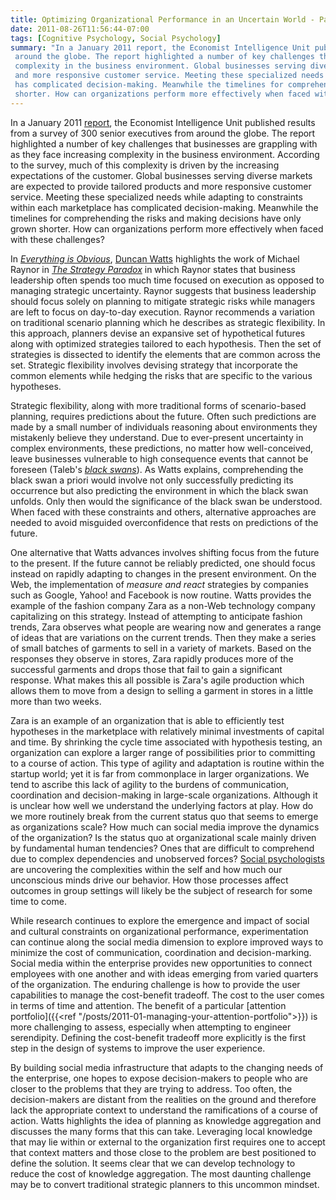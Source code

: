 ```yaml
---
title: Optimizing Organizational Performance in an Uncertain World - Part 2 - Measure and React
date: 2011-08-26T11:56:44-07:00
tags: [Cognitive Psychology, Social Psychology]
summary: "In a January 2011 report, the Economist Intelligence Unit published results from a survey of 300 senior executives from
 around the globe. The report highlighted a number of key challenges that businesses are grappling with as they face increasing 
 complexity in the business environment. Global businesses serving diverse markets are expected to provide tailored products 
 and more responsive customer service. Meeting these specialized needs while adapting to constraints within each marketplace 
 has complicated decision-making. Meanwhile the timelines for comprehending the risks and making decisions have only grown 
 shorter. How can organizations perform more effectively when faced with these challenges?"
---
```

In a January 2011 [report](TheComplexityChallenge.pdf), the Economist Intelligence Unit published results from a survey of 300 senior executives from around the globe. The report highlighted a number of key challenges that businesses are grappling with as they face increasing complexity in the business environment. According to the survey, much of this complexity is driven by the increasing expectations of the customer. Global businesses serving diverse markets are expected to provide tailored products and more responsive customer service. Meeting these specialized needs while adapting to constraints within each marketplace has complicated decision-making. Meanwhile the timelines for comprehending the risks and making decisions have only grown shorter. How can organizations perform more effectively when faced with these challenges?

In _[Everything is Obvious](http://www.amazon.com/Everything-Obvious-Once-Know-Answer/dp/0385531680)_, [Duncan Watts](http://web.archive.org/web/20120224053020/http://research.yahoo.com/Duncan_Watts) highlights the work of Michael Raynor in _[The Strategy Paradox](http://www.amazon.com/Strategy-Paradox-Committing-Success-Failure/dp/0385516223)_ in which Raynor states that business leadership often spends too much time focused on execution as opposed to managing strategic uncertainty. Raynor suggests that business leadership should focus solely on planning to mitigate strategic risks while managers are left to focus on day-to-day execution. Raynor recommends a variation on traditional scenario planning which he describes as strategic flexibility. In this approach, planners devise an expansive set of hypothetical futures along with optimized strategies tailored to each hypothesis. Then the set of strategies is dissected to identify the elements that are common across the set.  Strategic flexibility involves devising strategy that incorporate the common elements while hedging the risks that are specific to the various hypotheses.

Strategic flexibility, along with more traditional forms of scenario-based planning, requires predictions about the future. Often such predictions are made by a small number of individuals reasoning about environments they mistakenly believe they understand. Due to ever-present uncertainty in complex environments, these predictions, no matter how well-conceived, leave businesses vulnerable to high consequence events that cannot be foreseen (Taleb's _[black swans](http://www.amazon.com/Black-Swan-Impact-Highly-Improbable/dp/1400063515)_). As Watts explains, comprehending the black swan a priori would involve not only successfully predicting its occurrence but also predicting the environment in which the black swan unfolds. Only then would the significance of the black swan be understood. When faced with these constraints and others, alternative approaches are needed to avoid misguided overconfidence that rests on predictions of the future.

One alternative that Watts advances involves shifting focus from the future to the present. If the future cannot be reliably predicted, one should focus instead on rapidly adapting to changes in the present environment. On the Web, the implementation of _measure and react_ strategies by companies such as Google, Yahoo! and Facebook is now routine. Watts provides the example of the fashion company Zara as a non-Web technology company capitalizing on this strategy. Instead of attempting to anticipate fashion trends, Zara observes what people are wearing now and generates a range of ideas that are variations on the current trends. Then they make a series of small batches of garments to sell in a variety of markets. Based on the responses they observe in stores, Zara rapidly produces more of the successful garments and drops those that fail to gain a significant response. What makes this all possible is Zara's agile production which allows them to move from a design to selling a garment in stores in a little more than two weeks.

Zara is an example of an organization that is able to efficiently test hypotheses in the marketplace with relatively minimal investments of capital and time. By shrinking the cycle time associated with hypothesis testing, an organization can explore a larger range of possibilities prior to committing to a course of action. This type of agility and adaptation is routine within the startup world; yet it is far from commonplace in larger organizations. We tend to ascribe this lack of agility to the burdens of communication, coordination and decision-making in large-scale organizations. Although it is unclear how well we understand the underlying factors at play. How do we more routinely break from the current status quo that seems to emerge as organizations scale? How much can social media improve the dynamics of the organization? Is the status quo at organizational scale mainly driven by fundamental human tendencies? Ones that are difficult to comprehend due to complex dependencies and unobserved forces? [Social psychologists](http://edge.org/conversation/social_psychological_narrative) are uncovering the complexities within the self and how much our unconscious minds drive our behavior. How those processes affect outcomes in group settings will likely be the subject of research for some time to come.

While research continues to explore the emergence and impact of social and cultural constraints on organizational performance, experimentation can continue along the social media dimension to explore improved ways to minimize the cost of communication, coordination and decision-marking. Social media within the enterprise provides new opportunities to connect employees with one another and with ideas emerging from varied quarters of the organization. The enduring challenge is how to provide the user capabilities to manage the cost-benefit tradeoff. The cost to the user comes in terms of time and attention. The benefit of a particular [attention portfolio]({{<ref "/posts/2011-01-managing-your-attention-portfolio">}}) is more challenging to assess, especially when attempting to engineer serendipity. Defining the cost-benefit tradeoff more explicitly is the first step in the design of systems to improve the user experience.

By building social media infrastructure that adapts to the changing needs of the enterprise, one hopes to expose decision-makers to people who are closer to the problems that they are trying to address. Too often, the decision-makers are distant from the realities on the ground and therefore lack the appropriate context to understand the ramifications of a course of action. Watts highlights the idea of planning as knowledge aggregation and discusses the many forms that this can take. Leveraging local knowledge that may lie within or external to the organization first requires one to accept that context matters and those close to the problem are best positioned to define the solution. It seems clear that we can develop technology to reduce the cost of knowledge aggregation. The most daunting challenge may be to convert traditional strategic planners to this uncommon mindset.
